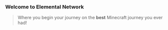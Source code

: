 ### Welcome to Elemental Network
> Where you begin your journey on the **best** Minecraft journey you ever had!
